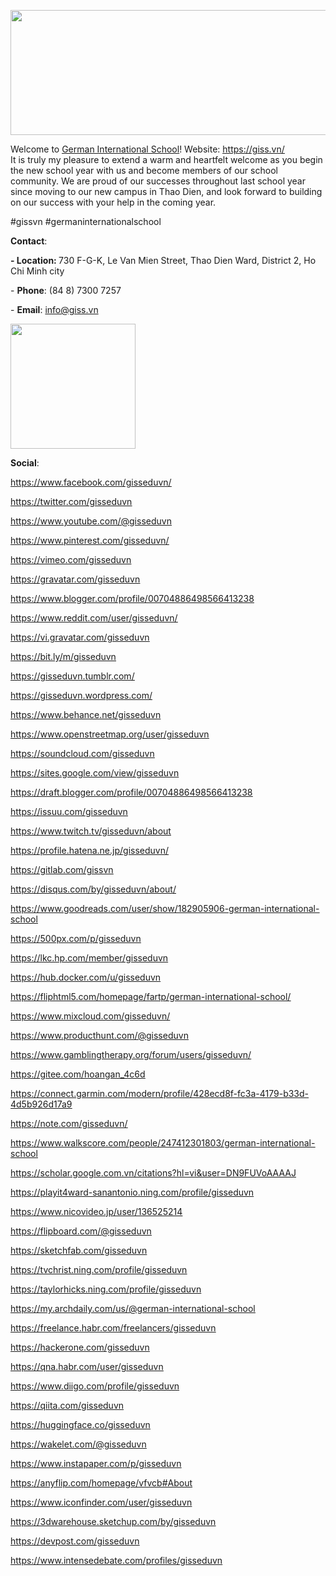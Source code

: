<p><img src="https://pbs.twimg.com/profile_banners/1846974969970151424/1729188833/1500x500" alt="" width="600" height="200" /></p>
<p>Welcome to&nbsp;<a href="https://giss.vn/"><u>German International School</u></a>! Website:&nbsp;<a href="https://giss.vn/"><u>https://giss.vn/</u></a><br />It is truly my pleasure to extend a warm and heartfelt welcome as you begin the new school year with us and become members of our school community. We are proud of our successes throughout last school year since moving to our new campus in Thao Dien, and look forward to building on our success with your help in the coming year.</p>
<p>#gissvn #germaninternationalschool</p>
<p><strong><strong>Contact</strong></strong>:&nbsp;</p>
<p><strong><strong>- Location: </strong></strong>730 F-G-K, Le Van Mien Street, Thao Dien Ward, District 2, Ho Chi Minh city</p>
<p>- <strong><strong>Phone</strong></strong>: (84 8)&nbsp;7300 7257</p>
<p>- <strong><strong>Email</strong></strong>: <a href="mailto:info@giss.vn">info@giss.vn</a></p>
<p><img src="https://pbs.twimg.com/profile_images/1846977944234991616/-X0DyGJ6_400x400.jpg" alt="" width="200" height="200" /></p>
<p><strong><strong>Social</strong></strong>:</p>
<p><a href="https://www.facebook.com/gisseduvn/"><u>https://www.facebook.com/gisseduvn/</u></a></p>
<p><a href="https://twitter.com/gisseduvn"><u>https://twitter.com/gisseduvn</u></a></p>
<p><a href="https://www.youtube.com/@gisseduvn"><u>https://www.youtube.com/@gisseduvn</u></a></p>
<p><a href="https://www.pinterest.com/gisseduvn/"><u>https://www.pinterest.com/gisseduvn/</u></a></p>
<p><a href="https://vimeo.com/gisseduvn"><u>https://vimeo.com/gisseduvn</u></a></p>
<p><a href="https://gravatar.com/gisseduvn"><u>https://gravatar.com/gisseduvn</u></a></p>
<p><a href="https://www.blogger.com/profile/00704886498566413238"><u>https://www.blogger.com/profile/00704886498566413238</u></a></p>
<p><a href="https://www.reddit.com/user/gisseduvn/"><u>https://www.reddit.com/user/gisseduvn/</u></a></p>
<p><a href="https://vi.gravatar.com/gisseduvn"><u>https://vi.gravatar.com/gisseduvn</u></a></p>
<p><a href="https://bit.ly/m/gisseduvn"><u>https://bit.ly/m/gisseduvn</u></a></p>
<p><a href="https://gisseduvn.tumblr.com/"><u>https://gisseduvn.tumblr.com/</u></a></p>
<p><a href="https://gisseduvn.wordpress.com/"><u>https://gisseduvn.wordpress.com/</u></a></p>
<p><a href="https://www.behance.net/gisseduvn"><u>https://www.behance.net/gisseduvn</u></a></p>
<p><a href="https://www.openstreetmap.org/user/gisseduvn"><u>https://www.openstreetmap.org/user/gisseduvn</u></a></p>
<p><a href="https://soundcloud.com/gisseduvn"><u>https://soundcloud.com/gisseduvn</u></a></p>
<p><a href="https://sites.google.com/view/gisseduvn"><u>https://sites.google.com/view/gisseduvn</u></a></p>
<p><a href="https://draft.blogger.com/profile/00704886498566413238"><u>https://draft.blogger.com/profile/00704886498566413238</u></a></p>
<p><a href="https://issuu.com/gisseduvn"><u>https://issuu.com/gisseduvn</u></a></p>
<p><a href="https://www.twitch.tv/gisseduvn/about"><u>https://www.twitch.tv/gisseduvn/about</u></a></p>
<p><a href="https://profile.hatena.ne.jp/gisseduvn/"><u>https://profile.hatena.ne.jp/gisseduvn/</u></a></p>
<p><a href="https://gitlab.com/gissvn"><u>https://gitlab.com/gissvn</u></a></p>
<p><a href="https://disqus.com/by/gisseduvn/about/"><u>https://disqus.com/by/gisseduvn/about/</u></a></p>
<p><a href="https://www.goodreads.com/user/show/182905906-german-international-school"><u>https://www.goodreads.com/user/show/182905906-german-international-school</u></a></p>
<p><a href="https://500px.com/p/gisseduvn"><u>https://500px.com/p/gisseduvn</u></a></p>
<p><a href="https://lkc.hp.com/member/gisseduvn"><u>https://lkc.hp.com/member/gisseduvn</u></a></p>
<p><a href="https://hub.docker.com/u/gisseduvn"><u>https://hub.docker.com/u/gisseduvn</u></a></p>
<p><a href="https://fliphtml5.com/homepage/fartp/german-international-school/"><u>https://fliphtml5.com/homepage/fartp/german-international-school/</u></a></p>
<p><a href="https://www.mixcloud.com/gisseduvn/"><u>https://www.mixcloud.com/gisseduvn/</u></a></p>
<p><a href="https://www.producthunt.com/@gisseduvn"><u>https://www.producthunt.com/@gisseduvn</u></a></p>
<p><a href="https://www.gamblingtherapy.org/forum/users/gisseduvn/"><u>https://www.gamblingtherapy.org/forum/users/gisseduvn/</u></a></p>
<p><a href="https://gitee.com/hoangan_4c6d"><u>https://gitee.com/hoangan_4c6d</u></a></p>
<p><a href="https://connect.garmin.com/modern/profile/428ecd8f-fc3a-4179-b33d-4d5b926d17a9"><u>https://connect.garmin.com/modern/profile/428ecd8f-fc3a-4179-b33d-4d5b926d17a9</u></a></p>
<p><a href="https://note.com/gisseduvn/"><u>https://note.com/gisseduvn/</u></a></p>
<p><a href="https://www.walkscore.com/people/247412301803/german-international-school"><u>https://www.walkscore.com/people/247412301803/german-international-school</u></a></p>
<p><a href="https://scholar.google.com.vn/citations?hl=vi&amp;user=DN9FUVoAAAAJ"><u>https://scholar.google.com.vn/citations?hl=vi&amp;user=DN9FUVoAAAAJ</u></a></p>
<p><a href="https://playit4ward-sanantonio.ning.com/profile/gisseduvn"><u>https://playit4ward-sanantonio.ning.com/profile/gisseduvn</u></a></p>
<p><a href="https://www.nicovideo.jp/user/136525214"><u>https://www.nicovideo.jp/user/136525214</u></a></p>
<p><a href="https://flipboard.com/@gisseduvn"><u>https://flipboard.com/@gisseduvn</u></a></p>
<p><a href="https://sketchfab.com/gisseduvn"><u>https://sketchfab.com/gisseduvn</u></a></p>
<p><a href="https://tvchrist.ning.com/profile/gisseduvn"><u>https://tvchrist.ning.com/profile/gisseduvn</u></a></p>
<p><a href="https://taylorhicks.ning.com/profile/gisseduvn"><u>https://taylorhicks.ning.com/profile/gisseduvn</u></a></p>
<p><a href="https://my.archdaily.com/us/@german-international-school"><u>https://my.archdaily.com/us/@german-international-school</u></a></p>
<p><a href="https://freelance.habr.com/freelancers/gisseduvn"><u>https://freelance.habr.com/freelancers/gisseduvn</u></a></p>
<p><a href="https://hackerone.com/gisseduvn"><u>https://hackerone.com/gisseduvn</u></a></p>
<p><a href="https://qna.habr.com/user/gisseduvn"><u>https://qna.habr.com/user/gisseduvn</u></a></p>
<p><a href="https://www.diigo.com/profile/gisseduvn"><u>https://www.diigo.com/profile/gisseduvn</u></a></p>
<p><a href="https://qiita.com/gisseduvn"><u>https://qiita.com/gisseduvn</u></a></p>
<p><a href="https://huggingface.co/gisseduvn"><u>https://huggingface.co/gisseduvn</u></a></p>
<p><a href="https://wakelet.com/@gisseduvn"><u>https://wakelet.com/@gisseduvn</u></a></p>
<p><a href="https://www.instapaper.com/p/gisseduvn"><u>https://www.instapaper.com/p/gisseduvn</u></a></p>
<p><a href="#About"><u>https://anyflip.com/homepage/vfvcb#About</u></a></p>
<p><a href="https://www.iconfinder.com/user/gisseduvn"><u>https://www.iconfinder.com/user/gisseduvn</u></a></p>
<p><a href="https://3dwarehouse.sketchup.com/by/gisseduvn"><u>https://3dwarehouse.sketchup.com/by/gisseduvn</u></a></p>
<p><a href="https://devpost.com/gisseduvn"><u>https://devpost.com/gisseduvn</u></a></p>
<p><a href="https://www.intensedebate.com/profiles/gisseduvn"><u>https://www.intensedebate.com/profiles/gisseduvn</u></a></p>